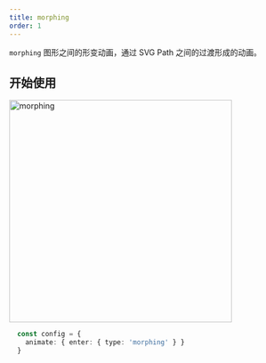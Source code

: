 ```yaml
---
title: morphing
order: 1
---
```


`morphing` 图形之间的形变动画，通过 SVG Path 之间的过渡形成的动画。

## 开始使用

<img alt="morphing" src="https://gw.alipayobjects.com/zos/raptor/1670815385405/animation.gif" width="400" />

```ts
  const config = {
    animate: { enter: { type: 'morphing' } }
  }
```
